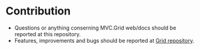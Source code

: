 # Contribution
- Questions or anything conserning MVC.Grid web/docs should be reported at this repository.
- Features, improvements and bugs should be reported at [Grid repository](https://github.com/NonFactors/MVC.Grid5).
